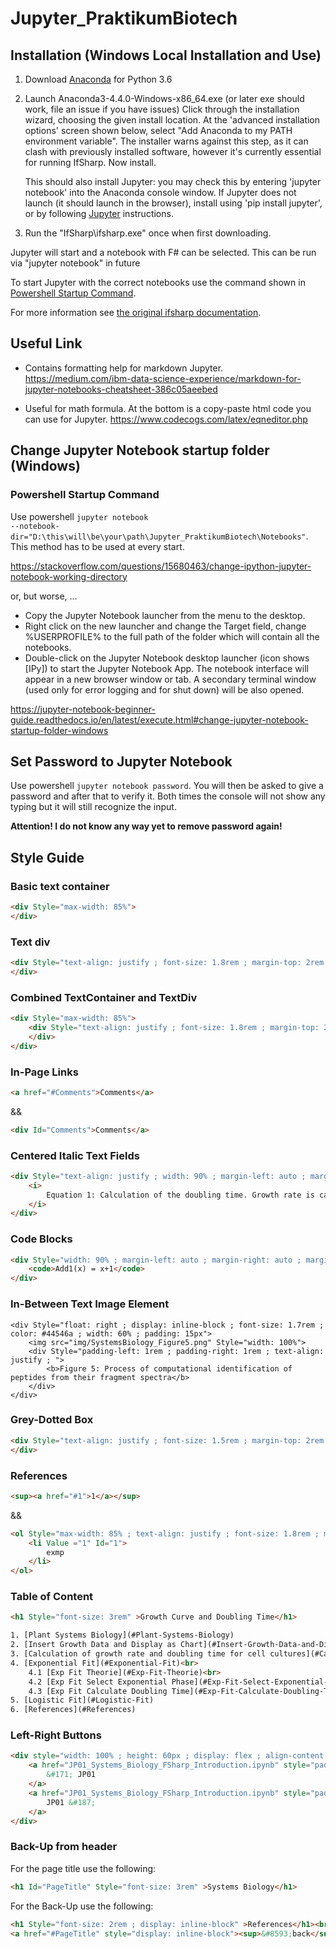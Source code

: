 # Jupyter_PraktikumBiotech

## Installation (Windows Local Installation and Use)

1. Download [Anaconda](https://www.anaconda.com/download/) for Python 3.6

2. Launch Anaconda3-4.4.0-Windows-x86_64.exe (or later exe should work, file an issue if you have issues)
   Click through the installation wizard, choosing the given install location. At the 'advanced installation options' screen shown below, select "Add Anaconda to my PATH environment variable". The installer warns against this step, as it can clash with previously installed software, however it's currently essential for running IfSharp. Now install.

   This should also install Jupyter: you may check this by entering 'jupyter notebook' into the Anaconda console window. If Jupyter does not launch (it should launch in the browser), install using 'pip install jupyter', or by following [Jupyter](http://jupyter.readthedocs.io/en/latest/install.html) instructions.

3. Run the "IfSharp\ifsharp.exe" once when first downloading. 

Jupyter will start and a notebook with F# can be selected. This can be run via "jupyter notebook" in future

To start Jupyter with the correct notebooks use the command shown in [Powershell Startup Command](#Powershell-Startup-Command).

For more information see [the original ifsharp documentation](https://github.com/fsprojects/IfSharp#windows-local-installation-and-use).

## Useful Link

- Contains formatting help for markdown Jupyter. https://medium.com/ibm-data-science-experience/markdown-for-jupyter-notebooks-cheatsheet-386c05aeebed

- Useful for math formula. At the bottom is a copy-paste html code you can use for Jupyter. https://www.codecogs.com/latex/eqneditor.php

## Change Jupyter Notebook startup folder (Windows)

### Powershell Startup Command

Use powershell <code>jupyter notebook --notebook-dir="D:\this\will\be\your\path\Jupyter_PraktikumBiotech\Notebooks"</code>.
This method has to be used at every start.

https://stackoverflow.com/questions/15680463/change-ipython-jupyter-notebook-working-directory

or, but worse, ...

- Copy the Jupyter Notebook launcher from the menu to the desktop.
- Right click on the new launcher and change the Target field, change %USERPROFILE% to the full path of the folder which will contain all the notebooks.
- Double-click on the Jupyter Notebook desktop launcher (icon shows [IPy]) to start the Jupyter Notebook App. The notebook interface will appear in a new browser window or tab. A secondary terminal window (used only for error logging and for shut down) will be also opened.

https://jupyter-notebook-beginner-guide.readthedocs.io/en/latest/execute.html#change-jupyter-notebook-startup-folder-windows

## Set Password to Jupyter Notebook

Use powershell <code>jupyter notebook password</code>.
You will then be asked to give a password and after that to verify it. Both times the console will not show any typing but it will still recognize the input.

<b>Attention! I do not know any way yet to remove password again!</b>

## Style Guide

### Basic text container
```html 
<div Style="max-width: 85%">
</div>
```
### Text div

```html 
<div Style="text-align: justify ; font-size: 1.8rem ; margin-top: 2rem ; line-height: 1.5">
</div>
```

### Combined TextContainer and TextDiv

```html 
<div Style="max-width: 85%">
	<div Style="text-align: justify ; font-size: 1.8rem ; margin-top: 2rem ; line-height: 1.5">
	</div>
</div>
```

### In-Page Links
```html
<a href="#Comments">Comments</a>
```
&&

```html
<div Id="Comments">Comments</a>
```

### Centered Italic Text Fields
```html
<div Style="text-align: justify ; width: 90% ; margin-left: auto ; margin-right: auto ; margin-top: 2rem">
    <i>
        Equation 1: Calculation of the doubling time. Growth rate is calculates as shwon in.
    </i>
</div>
```

### Code Blocks
```html
<div Style="width: 90% ; margin-left: auto ; margin-right: auto ; margin-top: 2rem">
    <code>Add1(x) = x+1</code>
</div>
```

### In-Between Text Image Element

```
<div Style="float: right ; display: inline-block ; font-size: 1.7rem ; color: #44546a ; width: 60% ; padding: 15px">
    <img src="img/SystemsBiology_Figure5.png" Style="width: 100%">
    <div Style="padding-left: 1rem ; padding-right: 1rem ; text-align: justify ; ">
        <b>Figure 5: Process of computational identification of peptides from their fragment spectra</b>
    </div>
</div>    
```

### Grey-Dotted Box

```html
<div Style="text-align: justify ; font-size: 1.5rem ; margin-top: 2rem ; margin-bottom: 2rem ; line-height: 1.3 ; width: 85% ; margin-left: auto ; margin-right: auto ; padding: 10px ; border: 2px dotted #708090 ; color: #708090">
</div>
```

### References

```html
<sup><a href="#1">1</a></sup>
```
&&
```html
<ol Style="max-width: 85% ; text-align: justify ; font-size: 1.8rem ; margin-top: 2rem ; line-height: 1.5">
    <li Value ="1" Id="1">
		exmp
	</li>
</ol>
```

### Table of Content 


```html
<h1 Style="font-size: 3rem" >Growth Curve and Doubling Time</h1>

1. [Plant Systems Biology](#Plant-Systems-Biology)
2. [Insert Growth Data and Display as Chart](#Insert-Growth-Data-and-Display-as-Chart)
3. [Calculation of growth rate and doubling time for cell cultures](#Calculation-of-growth-rate-and-doubling-time-for-cell-cultures)
4. [Exponential Fit](#Exponential-Fit)<br>
    4.1 [Exp Fit Theorie](#Exp-Fit-Theorie)<br>
    4.2 [Exp Fit Select Exponential Phase](#Exp-Fit-Select-Exponential-Phase)<br>
    4.3 [Exp Fit Calculate Doubling Time](#Exp-Fit-Calculate-Doubling-Time)<br>
5. [Logistic Fit](#Logistic-Fit)
6. [References](#References)
```

### Left-Right Buttons 

```html
<div style="width: 100% ; height: 60px ; display: flex ; align-content: center">
    <a href="JP01_Systems_Biology_FSharp_Introduction.ipynb" style="padding: 8px ; border: 2px solid blue ; border-radius: 5px ; font-size: 1.5rem ; cursor: pointer ; color: inherit; text-decoration: none ; margin-right: auto ; display: block ; height: 40px ; width: 80px ; text-align: center ; color: white ; background-color: blue">
        &#171; JP01
    </a>
    <a href="JP01_Systems_Biology_FSharp_Introduction.ipynb" style="padding: 8px ; border: 2px solid blue ; border-radius: 5px ; font-size: 1.5rem ; cursor: pointer ; color: inherit; text-decoration: none ; margin-left: auto ; display: block ; height: 40px ; width: 80px ; text-align: center ; color: white ; background-color: blue">
        JP01 &#187;
    </a>
</div>
```

### Back-Up from header

For the page title use the following:

```html
<h1 Id="PageTitle" Style="font-size: 3rem" >Systems Biology</h1>
```

For the Back-Up use the following:

```html
<h1 Style="font-size: 2rem ; display: inline-block" >References</h1><br>
<a href="#PageTitle" style="display: inline-block"><sup>&#8593;back</sup></a>
```
